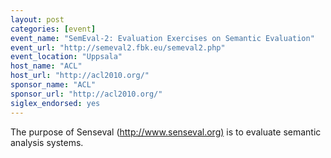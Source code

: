 ```yaml
---
layout: post
categories: [event]
event_name: "SemEval-2: Evaluation Exercises on Semantic Evaluation"
event_url: "http://semeval2.fbk.eu/semeval2.php"
event_location: "Uppsala"
host_name: "ACL"
host_url: "http://acl2010.org/"
sponsor_name: "ACL"
sponsor_url: "http://acl2010.org/"
siglex_endorsed: yes
---
```

The purpose of Senseval (<http://www.senseval.org)> is to evaluate semantic analysis systems.